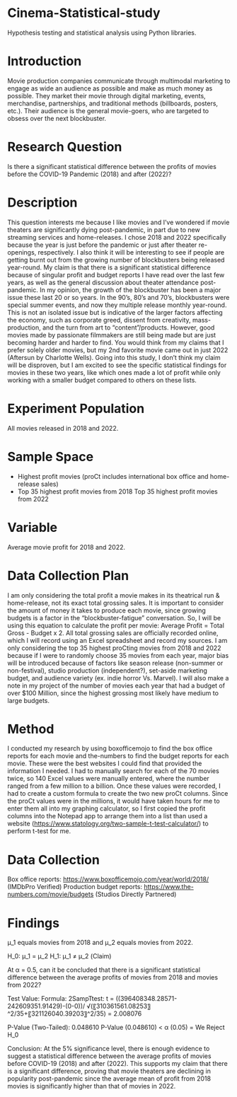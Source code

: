# Cinema-Statistical-study
Hypothesis testing and statistical analysis using Python libraries.

# Introduction
Movie production companies communicate through multimodal marketing to engage as wide an audience as possible and make as much money as possible. They market their movie through digital marketing, events, merchandise, partnerships, and traditional methods (billboards, posters, etc.). Their audience is the general movie-goers, who are targeted to obsess over the next blockbuster.

# Research Question
Is there a significant statistical difference between the profits of movies before the COVID-19 Pandemic (2018) and after (2022)?

# Description
This question interests me because I like movies and I’ve wondered if movie theaters are significantly dying post-pandemic, in part due to new streaming services and home-releases. I chose 2018 and 2022 specifically because the year is just before the pandemic or just after theater re-openings, respectively. I also think it will be interesting to see if people are getting burnt out from the growing number of blockbusters being released year-round. My claim is that there is a significant statistical difference because of singular profit and budget reports I have read over the last few years, as well as the general discussion about theater attendance post- pandemic. In my opinion, the growth of the blockbuster has been a major issue these last 20 or so years. In the 90’s, 80’s and 70’s, blockbusters were special summer events, and now they multiple release monthly year-round. This is not an isolated issue but is indicative of the larger factors affecting the economy, such as corporate greed, dissent from creativity, mass-production, and the turn from art to “content”/products. However, good movies made by passionate filmmakers are still being made but are just becoming harder and harder to find. You would think from my claims that I prefer solely older movies, but my 2nd favorite movie came out in just 2022 (Aftersun by Charlotte Wells). Going into this study, I don’t think my claim will be disproven, but I am excited to see the specific statistical findings for movies in these two years, like which ones made a lot of profit while only working with a smaller budget compared to others on these lists.

# Experiment Population
All movies released in 2018 and 2022.

# Sample Space
- Highest profit movies (proCt includes international box office and home-release sales)
- Top 35 highest profit movies from 2018 Top 35 highest profit movies from 2022

# Variable
Average movie profit for 2018 and 2022.

# Data Collection Plan
I am only considering the total profit a movie makes in its theatrical run & home-release, not its exact total grossing sales. It is important to consider the amount of money it takes to produce each movie, since growing budgets is a factor in the “blockbuster-fatigue” conversation. So, I will be using this equation to calculate the profit per movie: Average Profit = Total Gross - Budget x 2. All total grossing sales are officially recorded online, which I will record using an Excel spreadsheet and record my sources. I am only considering the top 35 highest proCting movies from 2018 and 2022 because if I were to randomly choose 35 movies from each year, major bias will be introduced because of factors like season release (non-summer or non-festival), studio production (independent?), set-aside marketing budget, and audience variety (ex. indie horror Vs. Marvel). I will also make a note in my project of the number of movies each year that had a budget of over $100 Million, since the highest grossing most likely have medium to large budgets.

# Method
I conducted my research by using boxofficemojo to find the box office reports for each movie and the-numbers to find the budget reports for each movie. These were the best websites I could find that provided the information I needed. I had to manually search for each of the 70 movies twice, so 140 Excel values were manually entered, where the number ranged from a few million to a billion. Once these values were recorded, I had to create a custom formula to create the two new proCt columns. Since the proCt values were in the millions, it would have taken hours for me to enter them all into my graphing calculator, so I first copied the profit columns into the Notepad app to arrange them into a list than used a website (https://www.statology.org/two-sample-t-test-calculator/) to perform t-test for me.

# Data Collection
Box office reports: https://www.boxofficemojo.com/year/world/2018/ (IMDbPro Verified) Production budget reports: https://www.the-numbers.com/movie/budgets (Studios Directly
Partnered)

# Findings
μ_1 equals movies from 2018 and μ_2 equals movies from 2022.

H_0: μ_1 = μ_2
H_1: μ_1 ≠ μ_2 (Claim)

At α = 0.5, can it be concluded that there is a significant statistical difference between the average profits of movies from 2018 and movies from 2022?

Test Value:
Formula: 2SampTtest: t = ((396408348.28571-242609351.91429)-(0-0))/
√(〖310361561.08253〗^2/35+〖321126040.39203〗^2/35) = 2.008076

P-Value (Two-Tailed): 0.048610
P-Value (0.048610) < α (0.05) = We Reject H_0

Conclusion: At the 5% significance level, there is enough evidence to suggest a statistical difference between the average profits of movies before COVID-19 (2018) and after (2022). This supports my claim that there is a significant difference, proving that movie theaters are declining in popularity post-pandemic since the average mean of profit from 2018 movies is significantly higher than that of movies in 2022.

